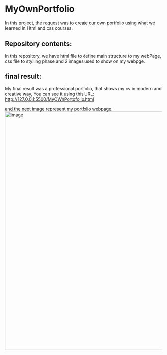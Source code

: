 # MyOwnPortfolio
In this project, the request was to create our own portfolio using what we learned in Html and css courses.

## Repository contents:
In this repository, we have html file to define main structure to my webPage, css file to styiling phase and 2 images used to show on my webpge.

## final result:
My final result was a professional portfolio, that shows my cv in modern and creative way, You can see it using this URL: http://127.0.0.1:5500/MyOWnPortofoilo.html

and the next image represent my portfolio webpage.
<img width="1366" height="768" alt="image" src="https://github.com/user-attachments/assets/708cfd0a-5021-473f-831c-93f70397bafc" />
